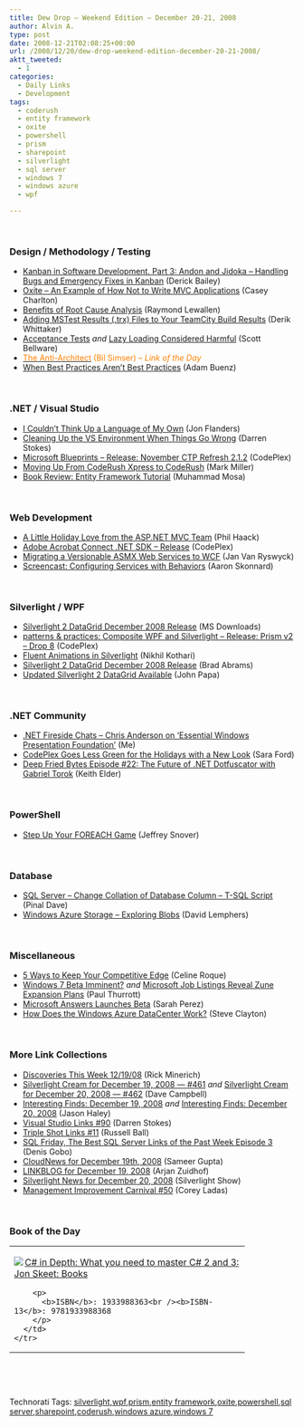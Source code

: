 ```yaml
---
title: Dew Drop – Weekend Edition – December 20-21, 2008
author: Alvin A.
type: post
date: 2008-12-21T02:08:25+00:00
url: /2008/12/20/dew-drop-weekend-edition-december-20-21-2008/
aktt_tweeted:
  - 1
categories:
  - Daily Links
  - Development
tags:
  - coderush
  - entity framework
  - oxite
  - powershell
  - prism
  - sharepoint
  - silverlight
  - sql server
  - windows 7
  - windows azure
  - wpf

---
```

&#160;

### Design / Methodology / Testing

  * <a target="_blank" href="http://www.lostechies.com/blogs/derickbailey/archive/2008/12/19/kanban-in-software-development-part-3-andon-and-jidoka-handling-bugs-and-emergency-fixes-in-kanban.aspx">Kanban in Software Development. Part 3: Andon and Jidoka &#8211; Handling Bugs and Emergency Fixes in Kanban</a> (Derick Bailey)
  * <a target="_blank" href="http://devlicio.us/blogs/casey/archive/2008/12/19/oxite-an-example-of-how-not-to-write-mvc-applications.aspx">Oxite &#8211; An Example of How Not to Write MVC Applications</a> (Casey Charlton)
  * <a target="_blank" href="http://codebetter.com/blogs/raymond.lewallen/archive/2008/12/20/benefits-of-root-cause-analysis.aspx">Benefits of Root Cause Analysis</a> (Raymond Lewallen)
  * <a target="_blank" href="http://devlicio.us/blogs/derik_whittaker/archive/2008/12/20/adding-mstest-results-trx-files-to-your-teamcity-build-results.aspx">Adding MSTest Results (.trx) Files to Your TeamCity Build Results</a> (Derik Whittaker)
  * <a target="_blank" href="http://blog.scottbellware.com/2008/12/acceptance-tests.html">Acceptance Tests</a>&#160;_and_&#160;<a target="_blank" href="http://blog.scottbellware.com/2008/12/lazy-loading-considered-harmful.html">Lazy Loading Considered Harmful</a> (Scott Bellware)
  * <a target="_blank" href="http://weblogs.asp.net/bsimser/archive/2008/12/19/the-anti-architect.aspx"><font color="#ff8000">The Anti-Architect</font></a> <font color="#ff8000">(Bil Simser)<em> – Link of the Day</em></font>
  * <a target="_blank" href="http://www.sharepointsecurity.com/blog/sharepoint/when-best-practices-aren%E2%80%99t-best-practices/">When Best Practices Aren&#8217;t Best Practices</a> (Adam Buenz)

&#160;

### .NET / Visual Studio

  * <a target="_blank" href="http://www.masteringbiztalk.com/blogs/jon/PermaLink,guid,46aca103-ab50-48e1-addd-979b6f70ab5c.aspx">I Couldn&#8217;t Think Up a Language of My Own</a> (Jon Flanders)
  * <a target="_blank" href="http://visualstudiohacks.com/tips/cleaning-up-the-vs-environment-when-things-go-wrong/">Cleaning Up the VS Environment When Things Go Wrong</a> (Darren Stokes)
  * <a target="_blank" href="http://www.codeplex.com/blueprints/Release/ProjectReleases.aspx?ReleaseId=20784">Microsoft Blueprints &#8211; Release: November CTP Refresh 2.1.2</a> (CodePlex)
  * <a target="_blank" href="http://community.devexpress.com/blogs/markmiller/archive/2008/12/19/differences-between-coderush-xpress-and-coderush.aspx">Moving Up From CodeRush Xpress to CodeRush</a> (Mark Miller)
  * <a target="_blank" href="http://mosesofegypt.net/post/BookReviewEntityFrameworkTutorial.aspx">Book Review: Entity Framework Tutorial</a> (Muhammad Mosa)

&#160;

### Web Development

  * <a target="_blank" href="http://haacked.com/archive/2008/12/19/a-little-holiday-love-from-the-asp.net-mvc-team.aspx">A Little Holiday Love from the ASP.NET MVC Team</a> (Phil Haack)
  * <a target="_blank" href="http://www.codeplex.com/AdobeConnectSDK/Release/ProjectReleases.aspx?ReleaseId=20711">Adobe Acrobat Connect .NET SDK – Release</a> (CodePlex)
  * <a target="_blank" href="http://elegantcode.com/2008/12/20/migrating-a-versionable-asmx-web-service-to-wcf/">Migrating a Versionable ASMX Web Services to WCF</a> (Jan Van Ryswyck)
  * <a target="_blank" href="http://www.pluralsight.com/community/blogs/aaron/archive/2008/12/19/screencast-configuring-services-with-behaviors.aspx">Screencast: Configuring Services with Behaviors</a> (Aaron Skonnard)

&#160;

### Silverlight / WPF

  * <a target="_blank" href="http://www.microsoft.com/downloads/details.aspx?familyid=084a1bb2-0078-4009-94ee-e659c6409db0&displaylang=en&tm">Silverlight 2 DataGrid December 2008 Release</a> (MS Downloads)
  * <a target="_blank" href="http://www.codeplex.com/CompositeWPF/Release/ProjectReleases.aspx?ReleaseId=20738">patterns & practices: Composite WPF and Silverlight &#8211; Release: Prism v2 &#8211; Drop 8</a> (CodePlex)
  * <a target="_blank" href="http://www.nikhilk.net/Entry.aspx?id=216">Fluent Animations in Silverlight</a> (Nikhil Kothari)
  * <a target="_blank" href="http://blogs.msdn.com/brada/archive/2008/12/19/silverlight-2-datagrid-december-2008-release.aspx">Silverlight 2 DataGrid December 2008 Release</a> (Brad Abrams)
  * <a target="_blank" href="http://johnpapa.net/silverlight/updated-silverlight-2-datagrid-available/">Updated Silverlight 2 DataGrid Available</a> (John Papa)

&#160;

### .NET Community

  * <a target="_blank" href="http://dotnet.dzone.com/articles/net-fireside-chats-chris-ander">.NET Fireside Chats &#8211; Chris Anderson on &#8216;Essential Windows Presentation Foundation&#8217;</a> (Me)
  * <a target="_blank" href="http://blogs.msdn.com/codeplex/archive/2008/12/19/codeplex-goes-less-green-for-the-holidays-with-a-new-look.aspx">CodePlex Goes Less Green for the Holidays with a New Look</a> (Sara Ford)
  * <a target="_blank" href="http://keithelder.net/blog/archive/2008/12/19/deep-fried-bytes-episode-22-the-future-of-.net-dotfuscator.aspx">Deep Fried Bytes Episode #22: The Future of .NET Dotfuscator with Gabriel Torok</a> (Keith Elder)

&#160;

### PowerShell

  * <a target="_blank" href="http://blogs.msdn.com/powershell/archive/2008/12/19/step-up-your-foreach-game.aspx">Step Up Your FOREACH Game</a> (Jeffrey Snover)

&#160;

### Database

  * <a target="_blank" href="http://blog.sqlauthority.com/2008/12/20/sql-server-change-collation-of-database-column-t-sql-script/">SQL Server &#8211; Change Collation of Database Column &#8211; T-SQL Script</a> (Pinal Dave)
  * <a target="_blank" href="http://blogs.msdn.com/davidlem/archive/2008/12/20/windows-azure-storage-exploring-blobs.aspx">Windows Azure Storage &#8211; Exploring Blobs</a> (David Lemphers)

&#160;

### Miscellaneous

  * <a target="_blank" href="http://webworkerdaily.com/2008/12/19/5-ways-to-keep-your-competitive-edge/">5 Ways to Keep Your Competitive Edge</a> (Celine Roque)
  * <a target="_blank" href="http://community.winsupersite.com/blogs/paul/archive/2008/12/19/windows-7-beta-imminent.aspx">Windows 7 Beta Imminent?</a>&#160;_and_&#160;<a target="_blank" href="http://community.winsupersite.com/blogs/paul/archive/2008/12/19/microsoft-job-listings-reveal-zune-expansion-plans.aspx">Microsoft Job Listings Reveal Zune Expansion Plans</a> (Paul Thurrott)
  * <a target="_blank" href="http://on10.net/blogs/sarahintampa/Microsoft-Answers-Launches-Beta/">Microsoft Answers Launches Beta</a> (Sarah Perez)
  * <a target="_blank" href="http://blogs.msdn.com/stevecla01/archive/2008/12/20/how-does-the-windows-azure-datacenter-work.aspx">How Does the Windows Azure DataCenter Work?</a> (Steve Clayton)

&#160;

### More Link Collections

  * <a target="_blank" href="http://www.atalasoft.com/cs/blogs/rickm/archive/2008/12/19/discoveries-this-week-12-19-08.aspx">Discoveries This Week 12/19/08</a> (Rick Minerich)
  * <a target="_blank" href="http://geekswithblogs.net/WynApseTechnicalMusings/archive/2008/12/19/128063.aspx">Silverlight Cream for December 19, 2008 &#8212; #461</a>&#160;_and_&#160;<a target="_blank" href="http://geekswithblogs.net/WynApseTechnicalMusings/archive/2008/12/20/128081.aspx">Silverlight Cream for December 20, 2008 &#8212; #462</a> (Dave Campbell)
  * <a target="_blank" href="http://jasonhaley.com/blog/archive/2008/12/19/142618.aspx">Interesting Finds: December 19, 2008</a>&#160;_and_&#160;<a target="_blank" href="http://jasonhaley.com/blog/archive/2008/12/20/142619.aspx">Interesting Finds: December 20, 2008</a> (Jason Haley)
  * <a target="_blank" href="http://visualstudiohacks.com/blog/visual-studio-links-90/">Visual Studio Links #90</a> (Darren Stokes)
  * <a target="_blank" href="http://www.caffeinatedcoder.com/triple-shot-links-11/">Triple Shot Links #11</a> (Russell Ball)
  * <a target="_blank" href="http://blogs.lessthandot.com/index.php/DataMgmt/DataDesign/sql-friday-the-best-sql-server-links-of--3">SQL Friday, The Best SQL Server Links of the Past Week Episode 3</a> (Denis Gobo)
  * <a target="_blank" href="http://www.cloudave.com/link/cloudnews-for-december-19th-2008">CloudNews for December 19th, 2008</a> (Sameer Gupta)
  * <a target="_blank" href="http://www.arjansworld.com/2008/12/19/linkblog-for-december-19-2008/">LINKBLOG for December 19, 2008</a> (Arjan Zuidhof)
  * <a target="_blank" href="http://www.silverlightshow.net/news/Silverlight-News-for-December-20-2008.aspx">Silverlight News for December 20, 2008</a> (Silverlight Show)
  * <a target="_blank" href="http://leansoftwareengineering.com/2008/12/20/management-improvement-carnival-50/">Management Improvement Carnival #50</a> (Corey Ladas)

&#160;

### Book of the Day

<div style="padding-bottom: 0px; margin: 0px; padding-left: 0px; padding-right: 0px; display: inline; float: none; padding-top: 0px" id="scid:7dc1bd33-94bd-46fd-a20b-0131235bcd47:22e29b7c-a365-4ecc-99dc-d0b3a45d6e68" class="wlWriterEditableSmartContent">
  <table cellspacing="0" cellpadding="2" width="400" border="0" unselectable="on">
    <tr>
      <td valign="top" width="400">
        <p>
          <a title="C# in Depth: What you need to master C# 2 and 3: Jon Skeet: Books" href="http://www.amazon.com/exec/obidos/ASIN/1933988363/alvinashcraft-20"><img data-recalc-dims="1" decoding="async" src="https://i0.wp.com/images.amazon.com/images/P/1933988363.01.MZZZZZZZ.jpg?w=660" border="0" align="left" style="float:left" />C# in Depth: What you need to master C# 2 and 3: Jon Skeet: Books</a>
        </p>
        
        <p>
          <b>ISBN</b>: 1933988363<br /><b>ISBN-13</b>: 9781933988368
        </p>
      </td>
    </tr>
  </table>
</div>

&#160;

<div style="padding-bottom: 0px; margin: 0px; padding-left: 0px; padding-right: 0px; display: inline; float: none; padding-top: 0px" id="scid:C16BAC14-9A3D-4c50-9394-FBFEF7A93539:8ebce0c2-c844-4f48-a40f-c254e802592b" class="wlWriterEditableSmartContent">
  <!--dotnetkickit-->
</div>

&#160;

<div style="padding-bottom: 0px; margin: 0px; padding-left: 0px; padding-right: 0px; display: inline; float: none; padding-top: 0px" id="scid:0767317B-992E-4b12-91E0-4F059A8CECA8:86f84c0d-3e80-4cda-b2ce-ef75ac1dbcf1" class="wlWriterEditableSmartContent">
  Technorati Tags: <a href="http://technorati.com/tags/silverlight" rel="tag">silverlight</a>,<a href="http://technorati.com/tags/wpf" rel="tag">wpf</a>,<a href="http://technorati.com/tags/prism" rel="tag">prism</a>,<a href="http://technorati.com/tags/entity+framework" rel="tag">entity framework</a>,<a href="http://technorati.com/tags/oxite" rel="tag">oxite</a>,<a href="http://technorati.com/tags/powershell" rel="tag">powershell</a>,<a href="http://technorati.com/tags/sql+server" rel="tag">sql server</a>,<a href="http://technorati.com/tags/sharepoint" rel="tag">sharepoint</a>,<a href="http://technorati.com/tags/coderush" rel="tag">coderush</a>,<a href="http://technorati.com/tags/windows+azure" rel="tag">windows azure</a>,<a href="http://technorati.com/tags/windows+7" rel="tag">windows 7</a>
</div>